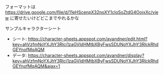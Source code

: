 フォーマットは https://drive.google.com/file/d/11eHScenpX32noXY1cloSoZtdG4OojxXc/view に寄せたいけどどこまでやれるかな

サンプルキャラクターシート

* シート: https://character-sheets.appspot.com/avandner/edit.html?key=ahVzfmNoYXJhY3Rlci1zaGVldHMtbXByFwsSDUNoYXJhY3RlckRhdGEYnofMqAQM
* データ: https://character-sheets.appspot.com/avandner/display?key=ahVzfmNoYXJhY3Rlci1zaGVldHMtbXByFwsSDUNoYXJhY3RlckRhdGEYnofMqAQM&ajax=1